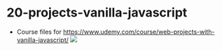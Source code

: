 # 20-projects-vanilla-javascript

* Course files for https://www.udemy.com/course/web-projects-with-vanilla-javascript/
![](/static/cert.jpeg)
